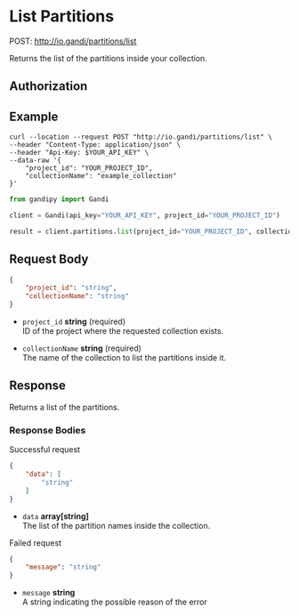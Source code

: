 # List Partitions

POST: http://io.gandi/partitions/list

Returns the list of the partitions inside your collection.

## Authorization

## Example


```shell
curl --location --request POST "http://io.gandi/partitions/list" \
--header "Content-Type: application/json" \
--header "Api-Key: $YOUR_API_KEY" \
--data-raw '{
    "project_id": "YOUR_PROJECT_ID",
    "collectionName": "example_collection"
}'
```
```python
from gandipy import Gandi

client = Gandi(api_key="YOUR_API_KEY", project_id="YOUR_PROJECT_ID")

result = client.partitions.list(project_id="YOUR_PROJECT_ID", collection_name="example_collection")
```

## Request Body

```json
{
    "project_id": "string",
    "collectionName": "string"
}
```
    
- `project_id` __string__ (required)</br> ID of the project where the requested collection exists.

- `collectionName` __string__ (required)</br> The name of the collection to list the partitions inside it.

## Response

Returns a list of the partitions.

### Response Bodies

Successful request
```json
{
    "data": [
        "string"
    ]
}
```
- `data` __array[string]__ </br> The list of the partition names inside the collection.


Failed request
```json
{
    "message": "string"
}
```
- `message` __string__ </br> A string indicating the possible reason of the error 
